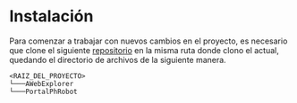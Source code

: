 # Instalación

Para comenzar a trabajar con nuevos cambios en el proyecto, es necesario que
clone el siguiente [repositorio](https://github.com/Industrias-Piagui/PortalPhRobot.git)
en la misma ruta donde clono el actual, quedando el directorio de archivos de
la siguiente manera.

```
<RAIZ_DEL_PROYECTO>
└───AWebExplorer
└───PortalPhRobot
```
